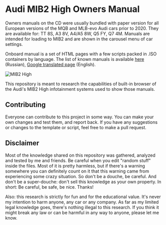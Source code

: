 # Audi MIB2 High Owners Manual

Owners manuals on the CD were usually bundled with paper version for all European versions of the MQB and MLB-evo Audi cars prior to 2020. They are available for: TT 8S, A3 8V, A4/A5 8W, Q5 FY, Q7 4M. Manuals are intended for loading to MIB2 and are shown in the carousel menu of car settings. 

Onboard manual is a set of HTML pages with a few scripts packed in .ISO containers by language. The list of known manuals is available [here](https://www.drive2.ru/l/605527992524868736/) (Russian), [Google translated page](https://www-drive2-ru.translate.goog/l/605527992524868736/?_x_tr_sl=ru&_x_tr_tl=en&_x_tr_hl=ru) (English).

![MIB2 High](https://github.com/NumberOneBot/mib2-manual-extensions/blob/main/ylLG4Ot0GGw54UjN_Eg3fo1Goq4-1920.jpg)

This repository is meant to research the capabilities of built-in browser of the Audi's MIB2 High infotainment systems used to show those manuals. 

## Contributing

Everyone can contribute to this project in some way. You can make your own changes and test them, and report back. If you have any suggestions or changes to the template or script, feel free to make a pull request.

## Disclaimer

Most of the knowledge shared on this repository was gathered, analyzed and tested by me and friends. Be careful when you edit "random stuff" inside the files. Most of it is pretty harmless, but if there's a warning somewhere you can definitely count on it that this warning came from experiencing some crazy situation. So don't be a douche, be careful. And don't be a super-douche: don't sell this knowledge as your own property. In short: Be careful, be safe, be nice. Thanks!

Also: this research is strictly for fun and for the educational value. It's never my intention to harm anyone, any car or any company. As far as my limited legal knowledge goes, there's nothing illegal to this research. If you think it might break any law or can be harmful in any way to anyone, please let me know. 

